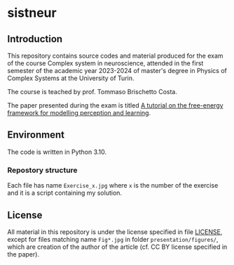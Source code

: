 # sistneur
## Introduction
This repository contains source codes and material produced for the exam of the course Complex system in neuroscience, attended in the first semester of the academic year 2023-2024 of master's degree in Physics of Complex Systems at the University of Turin.

The course is teached by prof. Tommaso Brischetto Costa.

The paper presented during the exam is titled [A tutorial on the free-energy framework for modelling perception and learning](http://dx.doi.org/10.1016/j.jmp.2015.11.003).

## Environment
The code is written in Python 3.10.

### Repostory structure
Each file has name `Exercise_x.jpg` where `x` is the number of the exercise and it is a script containing my solution.

## License
All material in this repository is under the license specified in file [LICENSE](https://raw.githubusercontent.com/mirasac/sistneur/main/LICENSE), except for files matching name `Fig*.jpg` in folder `presentation/figures/`, which are creation of the author of the article (cf. CC BY license specified in the paper).
